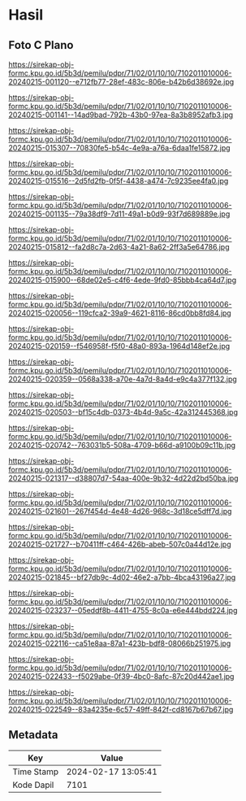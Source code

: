# Hasil

## Foto C Plano

https://sirekap-obj-formc.kpu.go.id/5b3d/pemilu/pdpr/71/02/01/10/10/7102011010006-20240215-001120--e712fb77-28ef-483c-806e-b42b6d38692e.jpg

https://sirekap-obj-formc.kpu.go.id/5b3d/pemilu/pdpr/71/02/01/10/10/7102011010006-20240215-001141--14ad9bad-792b-43b0-97ea-8a3b8952afb3.jpg

https://sirekap-obj-formc.kpu.go.id/5b3d/pemilu/pdpr/71/02/01/10/10/7102011010006-20240215-015307--70830fe5-b54c-4e9a-a76a-6daa1fe15872.jpg

https://sirekap-obj-formc.kpu.go.id/5b3d/pemilu/pdpr/71/02/01/10/10/7102011010006-20240215-015516--2d5fd2fb-0f5f-4438-a474-7c9235ee4fa0.jpg

https://sirekap-obj-formc.kpu.go.id/5b3d/pemilu/pdpr/71/02/01/10/10/7102011010006-20240215-001135--79a38df9-7d11-49a1-b0d9-93f7d689889e.jpg

https://sirekap-obj-formc.kpu.go.id/5b3d/pemilu/pdpr/71/02/01/10/10/7102011010006-20240215-015812--fa2d8c7a-2d63-4a21-8a62-2ff3a5e64786.jpg

https://sirekap-obj-formc.kpu.go.id/5b3d/pemilu/pdpr/71/02/01/10/10/7102011010006-20240215-015900--68de02e5-c4f6-4ede-9fd0-85bbb4ca64d7.jpg

https://sirekap-obj-formc.kpu.go.id/5b3d/pemilu/pdpr/71/02/01/10/10/7102011010006-20240215-020056--119cfca2-39a9-4621-8116-86cd0bb8fd84.jpg

https://sirekap-obj-formc.kpu.go.id/5b3d/pemilu/pdpr/71/02/01/10/10/7102011010006-20240215-020159--f546958f-f5f0-48a0-893a-1964d148ef2e.jpg

https://sirekap-obj-formc.kpu.go.id/5b3d/pemilu/pdpr/71/02/01/10/10/7102011010006-20240215-020359--0568a338-a70e-4a7d-8a4d-e9c4a377f132.jpg

https://sirekap-obj-formc.kpu.go.id/5b3d/pemilu/pdpr/71/02/01/10/10/7102011010006-20240215-020503--bf15c4db-0373-4b4d-9a5c-42a312445368.jpg

https://sirekap-obj-formc.kpu.go.id/5b3d/pemilu/pdpr/71/02/01/10/10/7102011010006-20240215-020742--763031b5-508a-4709-b66d-a9100b09c11b.jpg

https://sirekap-obj-formc.kpu.go.id/5b3d/pemilu/pdpr/71/02/01/10/10/7102011010006-20240215-021317--d38807d7-54aa-400e-9b32-4d22d2bd50ba.jpg

https://sirekap-obj-formc.kpu.go.id/5b3d/pemilu/pdpr/71/02/01/10/10/7102011010006-20240215-021601--267f454d-4e48-4d26-968c-3d18ce5dff7d.jpg

https://sirekap-obj-formc.kpu.go.id/5b3d/pemilu/pdpr/71/02/01/10/10/7102011010006-20240215-021727--b70411ff-c464-426b-abeb-507c0a44d12e.jpg

https://sirekap-obj-formc.kpu.go.id/5b3d/pemilu/pdpr/71/02/01/10/10/7102011010006-20240215-021845--bf27db9c-4d02-46e2-a7bb-4bca43196a27.jpg

https://sirekap-obj-formc.kpu.go.id/5b3d/pemilu/pdpr/71/02/01/10/10/7102011010006-20240215-023237--05eddf8b-4411-4755-8c0a-e6e444bdd224.jpg

https://sirekap-obj-formc.kpu.go.id/5b3d/pemilu/pdpr/71/02/01/10/10/7102011010006-20240215-022116--ca51e8aa-87a1-423b-bdf8-08066b251975.jpg

https://sirekap-obj-formc.kpu.go.id/5b3d/pemilu/pdpr/71/02/01/10/10/7102011010006-20240215-022433--f5029abe-0f39-4bc0-8afc-87c20d442ae1.jpg

https://sirekap-obj-formc.kpu.go.id/5b3d/pemilu/pdpr/71/02/01/10/10/7102011010006-20240215-022549--83a4235e-6c57-49ff-842f-cd8167b67b67.jpg


## Metadata

| Key        | Value               |
| ---------- | ------------------- |
| Time Stamp | 2024-02-17 13:05:41 |
| Kode Dapil | 7101                |



